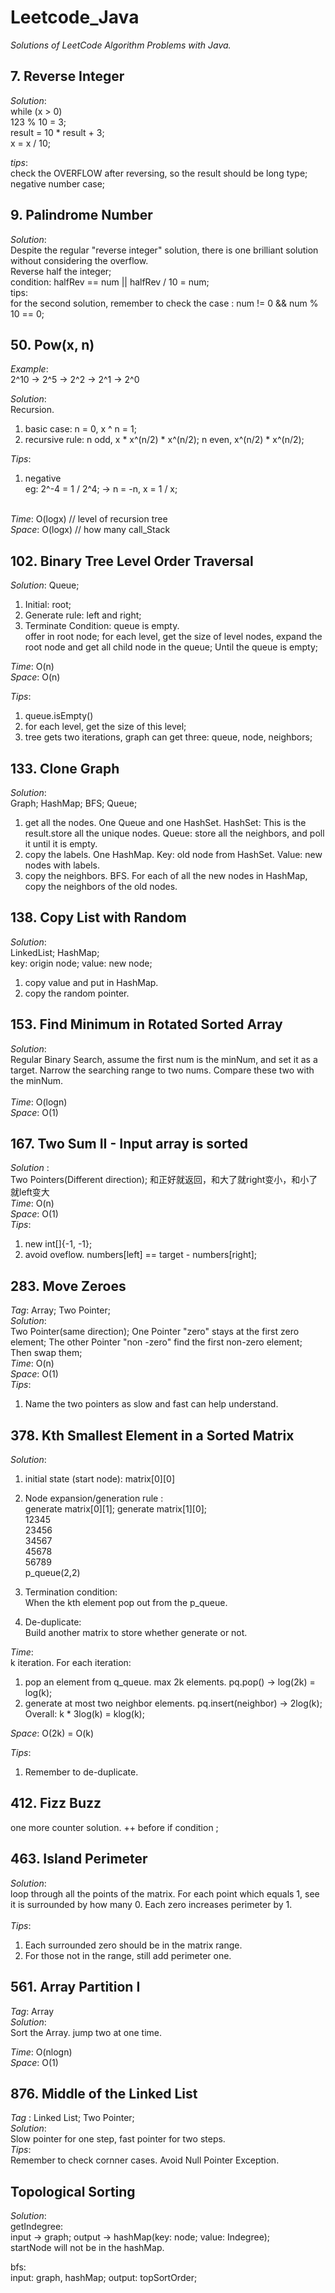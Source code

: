 # Leetcode_Java
*Solutions of LeetCode Algorithm Problems with Java.*

## 7. Reverse Integer<br>
*Solution*:<br>
while (x > 0)<br>
123 % 10 = 3;<br>
result = 10 * result + 3;<br>
x = x / 10;<br>

*tips*:<br>
check the OVERFLOW after reversing, so the result should be long type;<br>
negative number case;<br>



## 9. Palindrome Number <br>
*Solution*: <br>
Despite the regular "reverse integer" solution, there is one brilliant solution without considering the overflow. <br>
Reverse half the integer; <br>
condition: halfRev == num || halfRev / 10 = num; <br>
tips: <br>
for the second solution, remember to check the case : num != 0 && num % 10 == 0;


## 50. Pow(x, n) <br>
*Example*:<br> 2^10 -> 2^5 -> 2^2 -> 2^1 -> 2^0 <br>

*Solution*: <br> Recursion. <br>
1. basic case: n = 0, x ^ n = 1; <br>
2. recursive rule: n odd, x * x^(n/2) * x^(n/2); n even, x^(n/2) * x^(n/2); <br>

*Tips*: <br>
1. negative <br>
eg: 2^-4 = 1 / 2^4; -> n = -n, x = 1 / x; <br><br>

*Time*: O(logx) // level of recursion tree <br>
*Space*: O(logx) // how many call_Stack <br>



## 102. Binary Tree Level Order Traversal
*Solution*: Queue;  <br>
1. Initial: root; <br>
2. Generate rule: left and right; <br>
3. Terminate Condition: queue is empty. <br>
offer in root node; for each level, get the size of level nodes, expand the root node and get all child node in the queue; Until the queue is empty; <br>

*Time*: O(n) <br>
*Space*: O(n) <br>

*Tips*: <br>
1. queue.isEmpty() <br>
1. for each level, get the size of this level; <br>
2. tree gets two iterations, graph can get three: queue, node, neighbors;




## 133. Clone Graph
*Solution*: <br>
Graph; HashMap; BFS; Queue; <br>
1. get all the nodes. One Queue and one HashSet. HashSet: This is the result.store all the unique nodes. Queue: store all the neighbors, and poll it until it is empty. <br>
2. copy the labels. One HashMap. Key: old node from HashSet. Value: new nodes with labels. <br>
3. copy the neighbors. BFS. For each of all the new nodes in HashMap, copy the neighbors of the old nodes. <br>


## 138. Copy List with Random
*Solution*: <br>
LinkedList; HashMap; <br>
key: origin node; value: new node; <br>
1. copy value and put in HashMap. <br>
2. copy the random pointer. <br>




## 153. Find Minimum in Rotated Sorted Array<br>
*Solution*: <br>
Regular Binary Search, assume the first num is the minNum, and set it as a target. Narrow the searching range to two nums. Compare these two with the minNum. 
<br> <br>
*Time*: O(logn) <br>
*Space*: O(1) <br>


## 167. Two Sum II - Input array is sorted

*Solution* : <br>
Two Pointers(Different direction); 和正好就返回，和大了就right变小，和小了就left变大<br>
*Time*: O(n) <br>
*Space*: O(1) <br>
*Tips*: <br>
1. new int[]{-1, -1}; <br>
2. avoid oveflow. numbers[left] == target - numbers[right]; <br>


## 283. Move Zeroes <br>
*Tag*: Array; Two Pointer; <br>
*Solution*: <br>
Two Pointer(same direction); One Pointer "zero" stays at the first zero element; The other Pointer "non -zero" find the first non-zero element; Then swap them; <br>
*Time*: O(n) <br>
*Space*: O(1) <br>
*Tips*: <br>
1. Name the two pointers as slow and fast can help understand. <br>


## 378. Kth Smallest Element in a Sorted Matrix
*Solution*: <br>
1. initial state (start node): matrix[0][0] <br>

2. Node expansion/generation rule : <br>
generate matrix[0][1]; generate matrix[1][0]; <br>
12345<br>
23456<br>
34567<br>
45678<br>
56789<br>
p_queue(2,2) <br>

3. Termination condition: <br>
When the kth element pop out from the p_queue. <br>

4. De-duplicate: <br>
Build another matrix to store whether generate or not. <br>


*Time*: <br>
k iteration. For each iteration: <br>
1. pop an element from q_queue. max 2k elements. pq.pop() -> log(2k) = log(k); <br>
2. generate at most two neighbor elements. pq.insert(neighbor) -> 2log(k); <br>
Overall: k * 3log(k) = klog(k); <br>

*Space*: O(2k) = O(k) <br>

*Tips*: 
1. Remember to de-duplicate. <br>


## 412. Fizz Buzz<br>
one more counter solution. ++ before if condition ; <br>


## 463. Island Perimeter <br>
*Solution*: <br>
loop through all the points of the matrix. For each point which equals 1, see it is surrounded by how many 0. Each zero increases perimeter by 1. <br> <br>
*Tips*: <br>
1. Each surrounded zero should be in the matrix range. <br>
2. For those not in the range, still add perimeter one. <br>

## 561. Array Partition I <br>
*Tag*: Array <br>
*Solution*: <br>
Sort the Array. jump two at one time.<br>

*Time*: O(nlogn) <br>
*Space*: O(1) <br>


## 876. Middle of the Linked List
*Tag* : Linked List; Two Pointer; <br>
*Solution*: <br>
Slow pointer for one step, fast pointer for two steps. <br>
*Tips*: <br>
Remember to check cornner cases. Avoid Null Pointer Exception. <br>


## Topological Sorting
*Solution*: <br>
getIndegree: <br>
input -> graph; output -> hashMap(key: node; value: Indegree);<br>
startNode will not be in the hashMap. <br>

bfs: <br>
input: graph, hashMap; output: topSortOrder; <br>





